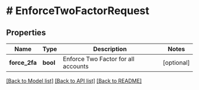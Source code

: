 # # EnforceTwoFactorRequest

## Properties

Name | Type | Description | Notes
------------ | ------------- | ------------- | -------------
**force_2fa** | **bool** | Enforce Two Factor for all accounts | [optional]

[[Back to Model list]](../../README.md#models) [[Back to API list]](../../README.md#endpoints) [[Back to README]](../../README.md)
